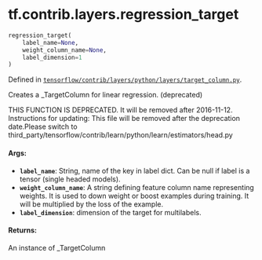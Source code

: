 <div itemscope itemtype="http://developers.google.com/ReferenceObject">
<meta itemprop="name" content="tf.contrib.layers.regression_target" />
</div>

# tf.contrib.layers.regression_target

``` python
regression_target(
    label_name=None,
    weight_column_name=None,
    label_dimension=1
)
```



Defined in [`tensorflow/contrib/layers/python/layers/target_column.py`](https://www.tensorflow.org/code/tensorflow/contrib/layers/python/layers/target_column.py).

Creates a _TargetColumn for linear regression. (deprecated)

THIS FUNCTION IS DEPRECATED. It will be removed after 2016-11-12.
Instructions for updating:
This file will be removed after the deprecation date.Please switch to third_party/tensorflow/contrib/learn/python/learn/estimators/head.py

#### Args:

* <b>`label_name`</b>: String, name of the key in label dict. Can be null if label
      is a tensor (single headed models).
* <b>`weight_column_name`</b>: A string defining feature column name representing
    weights. It is used to down weight or boost examples during training. It
    will be multiplied by the loss of the example.
* <b>`label_dimension`</b>: dimension of the target for multilabels.


#### Returns:

  An instance of _TargetColumn